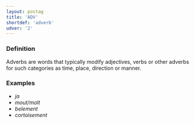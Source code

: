```yaml
---
layout: postag
title: 'ADV'
shortdef: 'adverb'
udver: '2'
---
```

### Definition

Adverbs are words that typically modify adjectives, verbs or other adverbs for such categories as time, place, direction or manner.


### Examples

- _ja_
- _mout/molt_ 
- _belement_
- _cortoisement_


<!-- Interlanguage links updated Pá kvě 14 11:08:18 CEST 2021 -->
